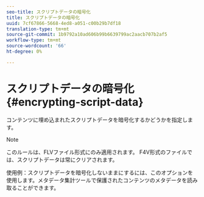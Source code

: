 ```yaml
---
seo-title: スクリプトデータの暗号化
title: スクリプトデータの暗号化
uuid: 7cf67866-5668-4ed8-a051-c00b29b7df18
translation-type: tm+mt
source-git-commit: 1b9792a10ad606b99b6639799ac2aacb707b2af5
workflow-type: tm+mt
source-wordcount: '66'
ht-degree: 0%

---
```



# スクリプトデータの暗号化{#encrypting-script-data}

コンテンツに埋め込まれたスクリプトデータを暗号化するかどうかを指定します。

>[!NOTE]
>
>このルールは、FLVファイル形式にのみ適用されます。 F4V形式のファイルでは、スクリプトデータは常にクリアされます。

使用例：スクリプトデータを暗号化しないままにするには、このオプションを使用します。メタデータ集計ツールで保護されたコンテンツのメタデータを読み取ることができます。
